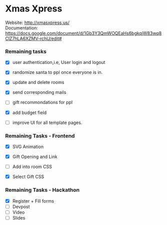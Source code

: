 # Xmas Xpress

Website: http://xmasxpress.us/ <br>
Documentation: https://docs.google.com/document/d/1Gb3Y3QmWOQEaHs6bgkqjW83wq8ClZ7hLA6XZMV-rchU/edit#

### Remaining tasks
- [x] user authentication,i.e, User login and logout
- [x] randomize santa to ppl once everyone is in.
- [x] update and delete rooms
- [x] send corresponding mails
- [ ] gift recommondations for ppl
- [x] add budget field
- [ ] improve UI for all template pages.


### Remaining Tasks - Frontend
- [x] SVG Animation
- [x] Gift Opening and Link 
- [ ] Add into room CSS 
- [x] Select Gift CSS 


### Remaining Tasks - Hackathon
- [x] Register + Fill forms
- [ ] Devpost
- [ ] Video
- [ ] Slides
